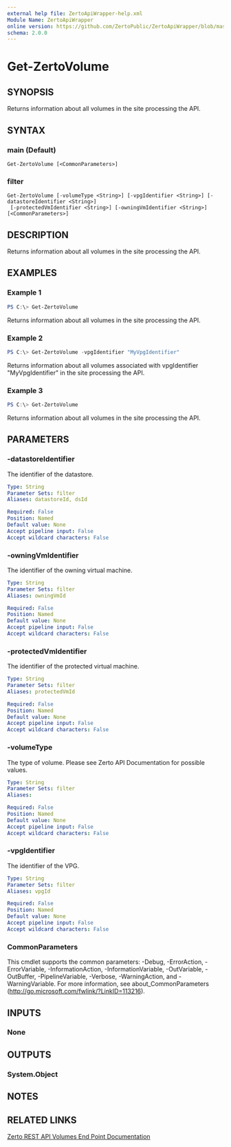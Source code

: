 ```yaml
---
external help file: ZertoApiWrapper-help.xml
Module Name: ZertoApiWrapper
online version: https://github.com/ZertoPublic/ZertoApiWrapper/blob/master/docs/Get-ZertoVolume.md
schema: 2.0.0
---
```


# Get-ZertoVolume

## SYNOPSIS
Returns information about all volumes in the site processing the API.

## SYNTAX

### main (Default)
```
Get-ZertoVolume [<CommonParameters>]
```

### filter
```
Get-ZertoVolume [-volumeType <String>] [-vpgIdentifier <String>] [-datastoreIdentifier <String>]
 [-protectedVmIdentifier <String>] [-owningVmIdentifier <String>] [<CommonParameters>]
```

## DESCRIPTION
Returns information about all volumes in the site processing the API.

## EXAMPLES

### Example 1
```powershell
PS C:\> Get-ZertoVolume
```

Returns information about all volumes in the site processing the API.

### Example 2
```powershell
PS C:\> Get-ZertoVolume -vpgIdentifier "MyVpgIdentifier"
```

Returns information about all volumes associated with vpgIdentifier "MyVpgIdentifier" in the site processing the API.

### Example 3
```powershell
PS C:\> Get-ZertoVolume
```

Returns information about all volumes in the site processing the API.

## PARAMETERS

### -datastoreIdentifier
The identifier of the datastore.

```yaml
Type: String
Parameter Sets: filter
Aliases: datastoreId, dsId

Required: False
Position: Named
Default value: None
Accept pipeline input: False
Accept wildcard characters: False
```

### -owningVmIdentifier
The identifier of the owning virtual machine.

```yaml
Type: String
Parameter Sets: filter
Aliases: owningVmId

Required: False
Position: Named
Default value: None
Accept pipeline input: False
Accept wildcard characters: False
```

### -protectedVmIdentifier
The identifier of the protected virtual machine.

```yaml
Type: String
Parameter Sets: filter
Aliases: protectedVmId

Required: False
Position: Named
Default value: None
Accept pipeline input: False
Accept wildcard characters: False
```

### -volumeType
The type of volume.
Please see Zerto API Documentation for possible values.

```yaml
Type: String
Parameter Sets: filter
Aliases:

Required: False
Position: Named
Default value: None
Accept pipeline input: False
Accept wildcard characters: False
```

### -vpgIdentifier
The identifier of the VPG.

```yaml
Type: String
Parameter Sets: filter
Aliases: vpgId

Required: False
Position: Named
Default value: None
Accept pipeline input: False
Accept wildcard characters: False
```

### CommonParameters
This cmdlet supports the common parameters: -Debug, -ErrorAction, -ErrorVariable, -InformationAction, -InformationVariable, -OutVariable, -OutBuffer, -PipelineVariable, -Verbose, -WarningAction, and -WarningVariable. For more information, see about_CommonParameters (http://go.microsoft.com/fwlink/?LinkID=113216).

## INPUTS

### None
## OUTPUTS

### System.Object
## NOTES

## RELATED LINKS

[Zerto REST API Volumes End Point Documentation](http://s3.amazonaws.com/zertodownload_docs/Latest/Zerto%20Virtual%20Replication%20Zerto%20Virtual%20Manager%20%28ZVM%29%20-%20vSphere%20Online%20Help/RestfulAPIs/StatusAPIs.5.094.html#)
